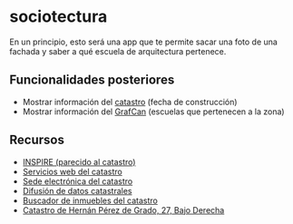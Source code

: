 # sociotectura

En un principio, esto será una app que te permite sacar una foto de una fachada y saber a qué escuela de arquitectura pertenece.

## Funcionalidades posteriores

- Mostrar información del [catastro](https://www.sedecatastro.gob.es/Accesos/SECAccDescargaDatos.aspx) (fecha de construcción)
- Mostrar información del [GrafCan](https://visor.grafcan.es/visorweb/) (escuelas que pertenecen a la zona)

## Recursos

- [INSPIRE (parecido al catastro)](https://www.catastro.minhap.es/webinspire/index.html)
- [Servicios web del catastro](https://www.catastro.meh.es/ws/Webservices_Libres.pdf)
- [Sede electrónica del catastro](https://www.sedecatastro.gob.es/OVCInicio.aspx)
- [Difusión de datos catastrales](https://www.sedecatastro.gob.es/Accesos/SECAccDescargaDatos.aspx)
- [Buscador de inmuebles del catastro](https://www1.sedecatastro.gob.es/CYCBienInmueble/OVCBusqueda.aspx?fromVolver=ListaBienes&tipoVia=CL&via=REYES%20CATOLICOS&num=55&blq=&esc=&plt=&pta=&descProv=LAS%20PALMAS&prov=35&mun=17&descMuni=LAS%20PALMAS%20DE%20GRAN%20CANARIA&TipUR=U&codVia=874&comVia=REYES%20CATOLICOS(CALLE)&final=&pest=urbana&pol=&par=&Idufir=&RCCompleta=&latitud=&longitud=&gradoslat=&minlat=&seglat=&gradoslon=&minlon=&seglon=&x=&y=&huso=&tipoCoordenadas=)
- [Catastro de Hernán Pérez de Grado, 27, Bajo Derecha](https://www1.sedecatastro.gob.es/CYCBienInmueble/OVCConCiud.aspx?del=35&mun=17&UrbRus=U&RefC=9379213DS5097N0003QY&Apenom=&esBice=&RCBice1=&RCBice2=&DenoBice=&from=nuevoVisor&ZV=NO&anyoZV=)
